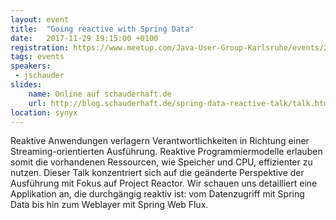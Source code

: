 ```yaml
---
layout: event
title:  "Going reactive with Spring Data"
date:   2017-11-29 19:15:00 +0100
registration: https://www.meetup.com/Java-User-Group-Karlsruhe/events/244567512
tags: events
speakers:
 - jschauder
slides: 
    name: Online auf schauderhaft.de
    url: http://blog.schauderhaft.de/spring-data-reactive-talk/talk.html#/
location: synyx
---
```


Reaktive Anwendungen verlagern Verantwortlichkeiten in Richtung einer Streaming-orientierten Ausführung. Reaktive Programmiermodelle erlauben somit die vorhandenen Ressourcen, wie Speicher und CPU, effizienter zu nutzen. Dieser Talk konzentriert sich auf die geänderte Perspektive der Ausführung mit Fokus auf Project Reactor. Wir schauen uns detailliert eine Applikation an, die durchgängig reaktiv ist: vom Datenzugriff mit Spring Data bis hin zum Weblayer mit Spring Web Flux.